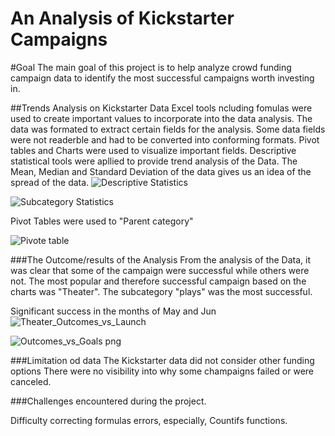 # An Analysis of Kickstarter Campaigns
#Goal
The main goal of this project is to help analyze crowd funding campaign data to identify the most successful campaigns worth investing in.

##Trends Analysis on Kickstarter Data
Excel tools ncluding fomulas were used to create important values to incorporate into the data analysis. The data was formated to extract certain fields for the analysis. Some data fields were not readerble and had to be converted into conforming formats. Pivot tables and Charts were used to visualize important fields.
Descriptive statistical tools were apllied to provide trend analysis of the Data. The Mean, Median and Standard Deviation of the data gives us an idea of the spread of the data. 
![Descriptive Statistics](https://user-images.githubusercontent.com/75961117/108610889-55bb4100-73a7-11eb-834f-9db4850fb073.png)


![Subcategory Statistics](https://user-images.githubusercontent.com/75961117/108610919-a16dea80-73a7-11eb-8a86-85fbe7dd1daa.png)


Pivot Tables were used to "Parent category"

![Pivote table](https://user-images.githubusercontent.com/75961117/108611070-d9c1f880-73a8-11eb-8509-e77dd1c1c533.png)

###The Outcome/results of the Analysis
From the analysis of the Data, it was clear that some of the campaign were successful while others were not. 
The most popular and therefore successful campaign based on the charts was "Theater".
The subcategory "plays" was the most successful. 

Significant success in the months of May and Jun
![Theater_Outcomes_vs_Launch](https://user-images.githubusercontent.com/75961117/108610947-e3972c00-73a7-11eb-809f-5e9aa23962ee.png)


![Outcomes_vs_Goals png](https://user-images.githubusercontent.com/75961117/108610983-15a88e00-73a8-11eb-9a0a-0996f03abdf7.png)

###Limitation od data
The Kickstarter data did not consider other funding options
There were no visibility into why some champaigns failed or were canceled.

###Challenges encountered during the project.

Difficulty correcting formulas errors, especially, Countifs functions.









